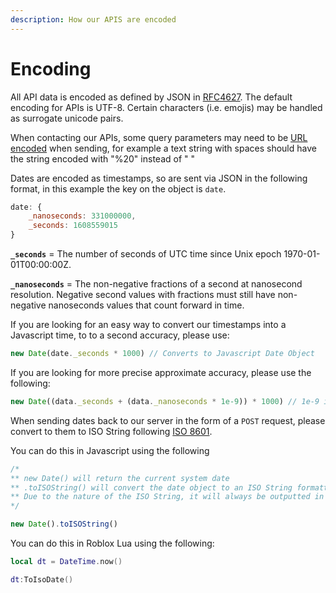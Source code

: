 ```yaml
---
description: How our APIS are encoded
---
```


# Encoding

All API data is encoded as defined by JSON in [RFC4627](http://www.ietf.org/rfc/rfc4627.txt). The default encoding for APIs is UTF-8. Certain characters \(i.e. emojis\) may be handled as surrogate unicode pairs. 

When contacting our APIs, some query parameters may need to be [URL encoded](http://en.wikipedia.org/wiki/Percent-encoding) when sending, for example a text string with spaces should have the string encoded with "%20" instead of " "

Dates are encoded as timestamps, so are sent via JSON in the following format, in this example the key on the object is `date`.

```javascript
date: {
    _nanoseconds: 331000000,
    _seconds: 1608559015
}
```

**`_seconds`** = The number of seconds of UTC time since Unix epoch 1970-01-01T00:00:00Z.

**`_nanoseconds`** = The non-negative fractions of a second at nanosecond resolution. Negative second values with fractions must still have non-negative nanoseconds values that count forward in time.

If you are looking for an easy way to convert our timestamps into a Javascript time, to to a second accuracy, please use:

```javascript
new Date(date._seconds * 1000) // Converts to Javascript Date Object
```

If you are looking for more precise approximate accuracy, please use  the following:

```javascript
new Date((data._seconds + (data._nanoseconds * 1e-9)) * 1000) // 1e-9 is equal to 1 × 10⁻⁹
```

When sending dates back to our server in the form of a `POST` request, please convert to them to ISO String following [ISO 8601](https://en.wikipedia.org/wiki/ISO_8601).

You can do this in Javascript using the following

```javascript
/*
** new Date() will return the current system date
** .toISOString() will convert the date object to an ISO String formatted date.
** Due to the nature of the ISO String, it will always be outputted in UTC
*/

new Date().toISOString()
```

You can do this in Roblox Lua using the following:

```lua
local dt = DateTime.now()

dt:ToIsoDate()
```

